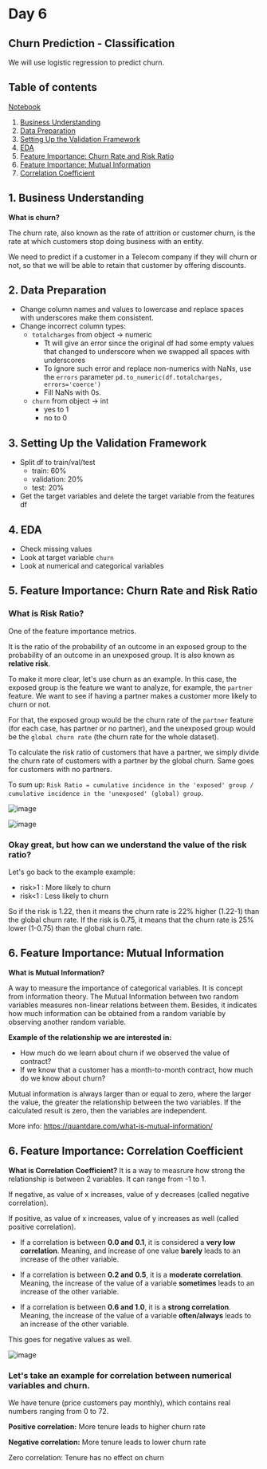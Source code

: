 # Day 6

## **Churn Prediction - Classification**
We will use logistic regression to predict churn. 


## Table of contents
<a href="https://github.com/SohailaDiab/365-Days-of-AI/blob/main/Week-1/ChurnPrediction.ipynb">Notebook</a>

<ol>
  <li><a href="#1-business-understanding">Business Understanding</a></li>
  <li><a href="#2-data-preparation">Data Preparation</a></li>
  <li><a href="#3-setting-up-the-validation-framework">Setting Up the Validation Framework</a></li>
  <li><a href="#4-eda">EDA</a></li>
  <li><a href="#5-feature-importance-churn-rate-and-risk-ratio">Feature Importance: Churn Rate and Risk Ratio</a></li>
  <li><a href="#6-feature-importance-mutual-information">Feature Importance: Mutual Information</a></li>
  <li><a href="#6-feature-importance-correlation-coefficient">Correlation Coefficient</a></li>
</ol>


## 1. Business Understanding
**What is churn?**

The churn rate, also known as the rate of attrition or customer churn, is the rate at which customers stop doing business with an entity.

We need to predict if a customer in a Telecom company if they will churn or not, so that we will be able to retain that customer by offering discounts.

## 2. Data Preparation
- Change column names and values to lowercase and replace spaces with underscores make them consistent.
- Change incorrect column types:
  - `totalcharges` from object -> numeric
    - Tt will give an error since the original df had some empty values that changed to underscore when we swapped all spaces with underscores
    - To ignore such error and replace non-numerics with NaNs, use the `errors` parameter `pd.to_numeric(df.totalcharges, errors='coerce')`
    - Fill NaNs with 0s.
  - `churn` from object -> int 
    - yes to 1
    - no to 0

## 3. Setting Up the Validation Framework
- Split df to train/val/test
  - train: 60%
  - validation: 20%
  - test: 20%
- Get the target variables and delete the target variable from the features df

## 4. EDA
- Check missing values
- Look at target variable `churn`
- Look at numerical and categorical variables

## 5. Feature Importance: Churn Rate and Risk Ratio

### **What is Risk Ratio?**

One of the feature importance metrics.

It is the ratio of the probability of an outcome in an exposed group to the probability of an outcome in an unexposed group. It is also known as **relative risk**.

To make it more clear, let's use churn as an example. In this case, the exposed group is the feature we want to analyze, for example, the `partner` feature. We want to see if having a partner makes a customer more likely to churn or not.

For that, the exposed group would be the churn rate of the `partner` feature (for each case, has partner or no partner), and the unexposed group would be the `global churn rate` (the churn rate for the whole dataset).

To calculate the risk ratio of customers that have a partner, we simply divide the churn rate of customers with a partner by the global churn. Same goes for customers with no partners.

To sum up: `Risk Ratio = cumulative incidence in the 'exposed' group / cumulative incidence in the 'unexposed' (global) group`.

![image](https://user-images.githubusercontent.com/70928356/193694966-b9445651-a7e8-4b15-8e84-3f0413b61c80.png)

![image](https://user-images.githubusercontent.com/70928356/193702615-eb096df6-dbb5-48ba-ada8-553e1fc972ef.png)


### Okay great, but how can we understand the value of the risk ratio?
Let's go back to the example example:

- risk>1 : More likely to churn
- risk<1 : Less likely to churn

So if the risk is 1.22, then it means the churn rate is 22% higher (1.22-1) than the global churn rate. If the risk is 0.75, it means that the churn rate is 25% lower (1-0.75) than the global churn rate.


## 6. Feature Importance: Mutual Information
**What is Mutual Information?**

A way to measure the importance of categorical variables. It is concept from information theory. The Mutual Information between two random variables measures non-linear relations between them. Besides, it indicates how much information can be obtained from a random variable by observing another random variable.

**Example of the relationship we are interested in:**
- How much do we learn about churn if we observed the value of contract?
- If we know that a customer has a month-to-month contract, how much do we know about churn?

Mutual information is always larger than or equal to zero, where the larger the value, the greater the relationship between the two variables. If the calculated result is zero, then the variables are independent.

More info: https://quantdare.com/what-is-mutual-information/

## 6. Feature Importance: Correlation Coefficient
**What is Correlation Coefficient?**
It is a way to measrure how strong the relationship is between 2 variables. It can range from -1 to 1.

If negative, as value of x increases, value of y decreases (called negative correlation).

If positive, as value of x increases, value of y increases as well (called positive correlation).

- If a correlation is between **0.0 and 0.1**, it is considered a **very low correlation**. Meaning, and increase of one value **barely** leads to an increase of the other variable.

- If a correlation is between **0.2 and 0.5**, it is a **moderate correlation**. Meaning, the increase of the value of a variable **sometimes** leads to an increase of the other variable.

- If a correlation is between **0.6 and 1.0**, it is a **strong correlation**. Meaning, the increase of the value of a variable **often/always** leads to an increase of the other variable.

This goes for negative values as well.

![image](https://user-images.githubusercontent.com/70928356/193743065-84123bc5-be22-43fc-913f-08974175702c.png)

### Let's take an example for correlation between numerical variables and churn.

We have tenure (price customers pay monthly), which contains real numbers ranging from 0 to 72.

**Positive correlation:** More tenure leads to higher churn rate

**Negative correlation:** More tenure leads to lower churn rate

Zero correlation: Tenure has no effect on churn
